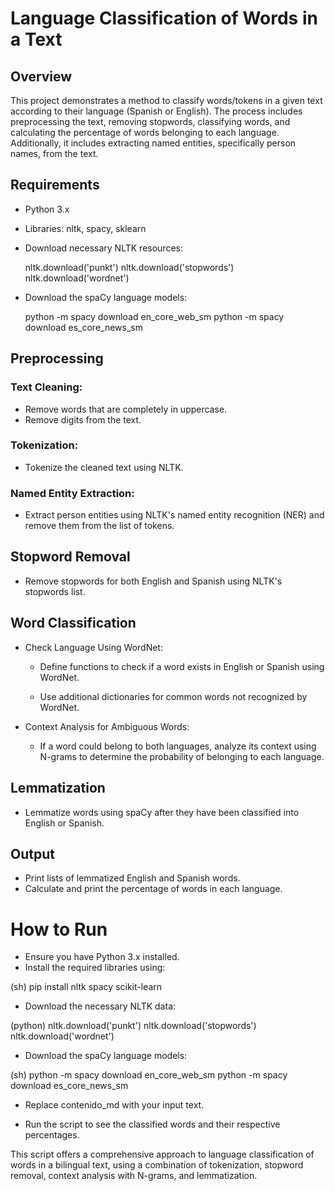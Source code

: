 # Language Classification of Words in a Text

## Overview

This project demonstrates a method to classify words/tokens in a given text according to their language (Spanish or English). The process includes preprocessing the text, removing stopwords, classifying words, and calculating the percentage of words belonging to each language. Additionally, it includes extracting named entities, specifically person names, from the text.

## Requirements
- Python 3.x 
- Libraries: nltk, spacy, sklearn 
- Download necessary NLTK resources:

    nltk.download('punkt')
    nltk.download('stopwords')
    nltk.download('wordnet')

- Download the spaCy language models:

    python -m spacy download en_core_web_sm
    python -m spacy download es_core_news_sm

## Preprocessing

### Text Cleaning:

- Remove words that are completely in uppercase. 
- Remove digits from the text. 

### Tokenization:

- Tokenize the cleaned text using NLTK.

### Named Entity Extraction:

- Extract person entities using NLTK's named entity recognition (NER) and remove them from the list of tokens. 

## Stopword Removal

- Remove stopwords for both English and Spanish using NLTK's stopwords list. 

## Word Classification

- Check Language Using WordNet:

    - Define functions to check if a word exists in English or Spanish using WordNet.

    - Use additional dictionaries for common words not recognized by WordNet.

- Context Analysis for Ambiguous Words:

    - If a word could belong to both languages, analyze its context using N-grams to determine the probability of belonging to each language.

## Lemmatization

- Lemmatize words using spaCy after they have been classified into English or Spanish.

## Output

- Print lists of lemmatized English and Spanish words. 
- Calculate and print the percentage of words in each language. 


# How to Run

- Ensure you have Python 3.x installed. 
- Install the required libraries using:

(sh)
pip install nltk spacy scikit-learn

- Download the necessary NLTK data:

(python)
nltk.download('punkt')
nltk.download('stopwords')
nltk.download('wordnet')

- Download the spaCy language models: 

(sh)
python -m spacy download en_core_web_sm
python -m spacy download es_core_news_sm

- Replace contenido_md with your input text.

- Run the script to see the classified words and their respective percentages.

This script offers a comprehensive approach to language classification of words in a bilingual text, using a combination of tokenization, stopword removal, context analysis with N-grams, and lemmatization.


